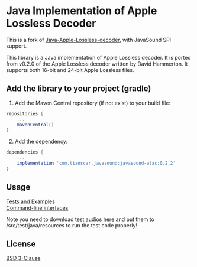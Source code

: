 # Java Implementation of Apple Lossless Decoder
This is a fork of [Java-Apple-Lossless-decoder](https://github.com/soiaf/Java-Apple-Lossless-decoder), with JavaSound SPI support.

This library is a Java implementation of Apple Lossless decoder. It is ported from v0.2.0 of the Apple Lossless decoder written by David Hammerton. It supports both 16-bit and 24-bit Apple Lossless files.

## Add the library to your project (gradle)
1. Add the Maven Central repository (if not exist) to your build file:
```groovy
repositories {
    ...
    mavenCentral()
}
```

2. Add the dependency:
```groovy
dependencies {
    ...
    implementation 'com.tianscar.javasound:javasound-alac:0.2.2'
}
```

## Usage
[Tests and Examples](/src/test/java/com/beatofthedrum/alacdecoder/test)  
[Command-line interfaces](/src/test/com/beatofthedrum/alacdecoder/cli)

Note you need to download test audios [here](https://github.com/Tianscar/fbodemo1) and put them to /src/test/java/resources to run the test code properly!

## License
[BSD 3-Clause](/LICENSE)

